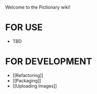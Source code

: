 Welcome to the Pictionary wiki!

# FOR USE
* TBD
# FOR DEVELOPMENT
* [[Refactoring]]
* [[Packaging]]
* [[Uploading Images]]
